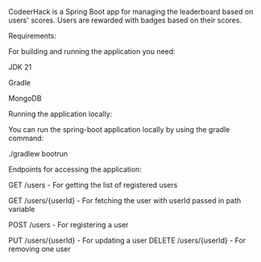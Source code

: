 CodeerHack is a Spring Boot app for managing the leaderboard based on users' scores. Users are rewarded with badges based on their scores.

Requirements:

For building and running the application you need:

JDK 21

Gradle

MongoDB

Running the application locally:

You can run the spring-boot application locally by using the gradle command:

./gradlew bootrun

Endpoints for accessing the application:

GET /users - For getting the list of registered users

GET /users/{userId} - For fetching the user with userId passed in path variable

POST /users - For registering a user

PUT /users/{userId} - For updating a user
DELETE /users/{userId} - For removing one user
